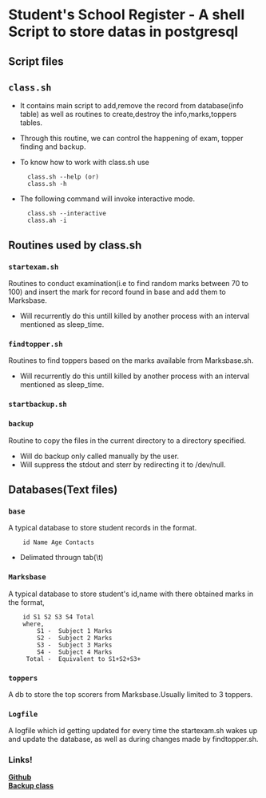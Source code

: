 # **Student's School Register - A shell Script to store datas in postgresql**
## Script files 
## `class.sh `
- It contains main script to add,remove the record from database(info table) as well as routines to create,destroy the info,marks,toppers tables.
- Through this routine, we can control the happening of exam, topper 
finding and backup.
- To know how to work with class.sh use  
                
        class.sh --help (or)
        class.sh -h
- The following command will invoke interactive mode.

        class.sh --interactive
        class.ah -i

Routines used by class.sh 
----------------------------------
### `startexam.sh`
Routines to conduct examination(i.e to find random marks between 70 to 100) and insert the mark for record found in base and add them to Marksbase.     
- Will recurrently do this untill killed by another process with an interval mentioned as sleep_time.
### `findtopper.sh`
Routines to find toppers based on the marks available from Marksbase.sh.
- Will recurrently do this untill killed by another process with an interval mentioned as sleep_time.
### `startbackup.sh`
### `backup`
Routine to copy the files in the current directory to a directory specified.
- Will do backup only called manually by the user.
- Will suppress the stdout and sterr by redirecting it to /dev/null.
## Databases(Text files)
### `base`
A typical database to store student records in the format.

        id Name Age Contacts
-  Delimated througn tab(\t)
### `Marksbase`
A typical database to store student's id,name with there obtained marks in the format,

        id S1 S2 S3 S4 Total
        where,
            S1 -  Subject 1 Marks
            S2 -  Subject 2 Marks
            S3 -  Subject 3 Marks
            S4 -  Subject 4 Marks
         Total -  Equivalent to S1+S2+S3+
### `toppers`
A db to store the top scorers from Marksbase.Usually limited to 3 toppers.
### `Logfile`
A logfile which id getting updated for every time the startexam.sh 
wakes up and update the database, as well as during changes made by findtopper.sh. 

### Links!
[**Github**][mygit]\
[**Backup class**][backup_class]

[mygit]:https://github.com/log-esh-bug "Github link to access my repos"
[backup_class]:https://github.com/log-esh-bug/backup_class "Repositary for backup class"